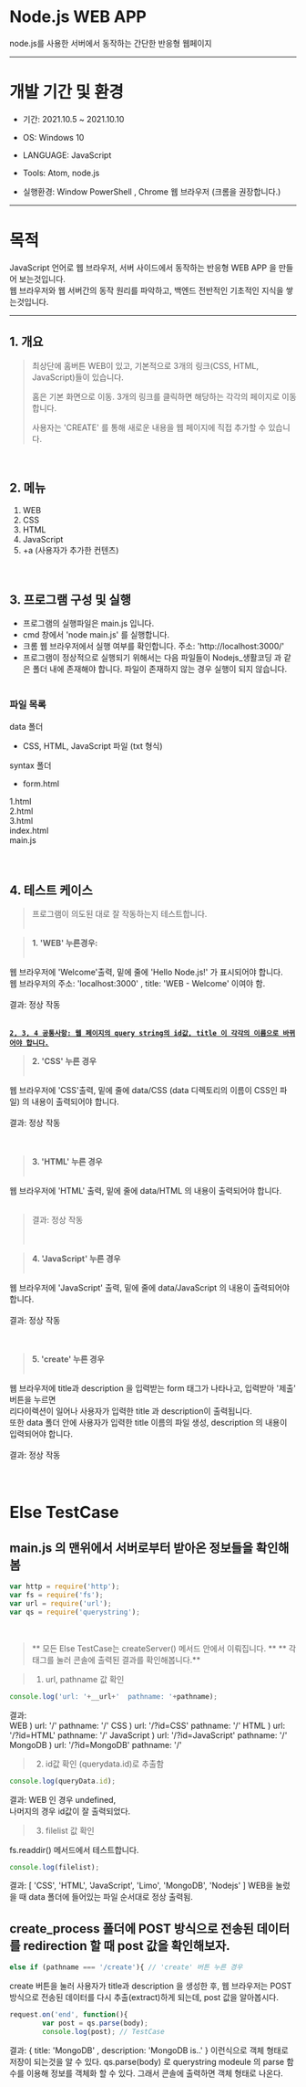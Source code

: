 # Node.js WEB APP
node.js를 사용한 서버에서 동작하는 간단한 반응형 웹페이지

------------------
# 개발 기간 및 환경

+ 기간: 2021.10.5 ~ 2021.10.10
 
+ OS: Windows 10

+ LANGUAGE: JavaScript

+ Tools: Atom, node.js

+ 실행환경: Window PowerShell , Chrome 웹 브라우저  (크롬을 권장합니다.)
------------------
# 목적

JavaScript 언어로 웹 브라우저, 서버 사이드에서 동작하는 반응형 WEB APP 을 만들어 보는것입니다.<br>
웹 브라우저와 웹 서버간의 동작 원리를 파악하고, 백엔드 전반적인 기초적인 지식을 쌓는것입니다.
<br>

-------------------
## 1. 개요
> 최상단에 홈버튼 WEB이 있고, 기본적으로 3개의 링크(CSS, HTML, JavaScript)들이 있습니다.  
>   
> 홈은 기본 화면으로 이동. 3개의 링크를 클릭하면 해당하는 각각의 페이지로 이동합니다.   
> 
> 사용자는 'CREATE' 를 통해 새로운 내용을 웹 페이지에 직접 추가할 수 있습니다.    
<br>

## 2. 메뉴
1. WEB
2. CSS
3. HTML
4. JavaScript
5. +a (사용자가 추가한 컨텐츠)
<br>

## 3. 프로그램 구성 및 실행

- 프로그램의 실행파일은 main.js 입니다.<br>
- cmd 창에서 'node main.js' 를 실행합니다.<br>
- 크롬 웹 브라우저에서 실행 여부를 확인합니다.  주소: 'http://localhost:3000/'<br>
- 프로그램이 정상적으로 실행되기 위해서는 다음 파일들이 Nodejs_생활코딩 과 같은 폴더 내에 존재해야 합니다. 파일이 존재하지 않는 경우 실행이 되지 않습니다.<br><br>

### 파일 목록<br>
data 폴더
- CSS, HTML, JavaScript 파일 (txt 형식)

syntax 폴더
- form.html<br>

1.html<br>
2.html<br>
3.html <br>
index.html<br>
main.js<br>
<br>
<br>

## 4. 테스트 케이스
> 프로그램이 의도된 대로 잘 작동하는지 테스트합니다.<br><br>

> **1. 'WEB' 누른경우:**<br><br>

웹 브라우저에 'Welcome'출력, 밑에 줄에 'Hello Node.js!' 가 표시되어야 합니다.<br>웹 브라우저의 주소: 'localhost:3000' , title: 'WEB - Welcome' 이여야 함.<br><br>
결과: 정상 작동<br><br>

**<u>`2, 3, 4 공통사항: 웹 페이지의 query string의 id값, title 이 각각의 이름으로 바뀌어야 합니다.`</u><br>**


> **2. 'CSS' 누른 경우** <br><br>

웹 브라우저에 'CSS'출력, 밑에 줄에  data/CSS (data 디렉토리의 이름이 CSS인 파일) 의 내용이 출력되어야 합니다.<br><br>
결과: 정상 작동<br><br><br>

> **3. 'HTML' 누른 경우**<br><br>

웹 브라우저에 'HTML' 출력, 밑에 줄에  data/HTML 의 내용이 출력되어야 합니다.<br><br>
> 결과: 정상 작동 <br><br><br>

> **4. 'JavaScript' 누른 경우**<br><br>

웹 브라우저에 'JavaScript' 출력, 밑에 줄에 data/JavaScript 의 내용이 출력되어야 합니다.<br><br>
결과: 정상 작동 <br><br><br>

> **5. 'create' 누른 경우**<br><br>

웹 브라우저에 title과 description 을 입력받는 form 태그가 나타나고, 입력받아 '제출' 버튼을 누르면<br>
리다이렉션이 일어나 사용자가 입력한 title 과 description이 출력됩니다. <br>
또한 data 폴더 안에 사용자가 입력한 title 이름의 파일 생성, description 의 내용이 입력되어야 합니다.<br><br>
결과: 정상 작동 <br><br><br>

# **Else TestCase**

## main.js 의 맨위에서 서버로부터 받아온 정보들을 확인해봄

```javascript
var http = require('http');
var fs = require('fs');
var url = require('url');
var qs = require('querystring');
```
<br>

> ** 모든 Else TestCase는 createServer() 메서드 안에서 이뤄집니다. **
> ** 각 태그를 눌러 콘솔에 출력된 결과를 확인해봅니다.** 

> 1. url, pathname 값 확인

```javascript
console.log('url: '+__url+'  pathname: '+pathname);
```

결과: <br>
WEB ) url: '/'  pathname: '/'
CSS ) url: '/?id=CSS'  pathname: '/'
HTML ) url: '/?id=HTML'  pathname: '/'
JavaScript ) url: '/?id=JavaScript'  pathname: '/' 
MongoDB ) url: '/?id=MongoDB'  pathname: '/'
<br>

> 2. id값 확인 (querydata.id)로 추출함     

```javascript
console.log(queryData.id);
```
결과:
WEB 인 경우 undefined, <br>
나머지의 경우 id값이 잘 출력되었다.

> 3. filelist 값 확인
 
fs.readdir() 메서드에서 테스트합니다.

```javascript
console.log(filelist);
```
결과:
[ 'CSS', 'HTML', 'JavaScript', 'Limo', 'MongoDB', 'Nodejs' ]
WEB을 눌렀을 때 data 폴더에 들어있는 파일 순서대로 정상 출력됨.

## create_process 폴더에 POST 방식으로 전송된 데이터를 redirection 할 때 post 값을 확인해보자.
```javascript
else if (pathname === '/create'){ // 'create' 버튼 누른 경우
```
create 버튼을 눌러 사용자가 title과 description 을 생성한 후, 웹 브라우저는 POST 방식으로 전송된 데이터를
다시 추출(extract)하게 되는데, post 값을 알아봅시다.

```javascript
request.on('end', function(){
        var post = qs.parse(body);
        console.log(post); // TestCase
```

결과:
{ title: 'MongoDB' , description: 'MongoDB is..' }
이런식으로 객체 형태로 저장이 되는것을 알 수 있다.
qs.parse(body) 로 querystring modeule 의 parse 함수를 이용해 정보를 객체화 할 수 있다.
그래서 콘솔에 출력하면 객체 형태로 나온다.



